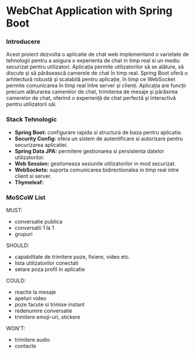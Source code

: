# WebChat Application with Spring Boot

### Introducere
  Acest proiect dezvolta o aplicatie de chat web implementand o varietate de tehnologii pentru a asigura o experienta de chat in timp real si un mediu securizat pentru utilizatori.
  Aplicația permite utilizatorilor să se alăture, să discute și să părăsească camerele de chat în timp real. Spring Boot oferă o arhitectură robustă și scalabilă pentru aplicație, în timp ce WebSocket permite comunicarea în timp real între server și clienți. Aplicația are funcții precum alăturarea camerelor de chat, trimiterea de mesaje și părăsirea camerelor de chat, oferind o experiență de chat perfectă și interactivă pentru utilizatorii săi.

### Stack Tehnologic
- **Spring Boot:** configurare rapida si structura de baza pentru aplicatie.
- **Security Config:** ofera un sistem de autentificare si autorizare pentru securizarea aplicatiei.
- **Spring Data JPA:** permitere gestionarea si persistenta datelor utilizatorilor. 
- **Web Session:** gestioneaza sesiunile utilizatorilor in mod securizat.
- **WebSockets:** suporta comunicarea bidirectionalea in timp real intre client si server.
- **Thymeleaf:**

### MoSCoW List

MUST: 
- conversatie publica 
- conversatii 1 la 1
- grupuri

SHOULD: 
- capabilitate de trimitere poze, fisiere, video etc.
- lista utilizatorilor conectati
- setare poza profil in aplicatie

COULD:
- reactie la mesaje
- apeluri video
- poze facute si trimise instant
- redenumire conversatie
- trimitere emoji-uri, stickere

WON'T:
- trimitere audio
- contacte
